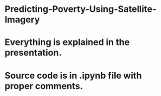 # Predicting-Poverty-Using-Satellite-Imagery

# Everything is explained in the presentation.

# Source code is in .ipynb file with proper comments.
